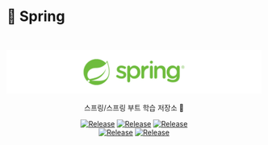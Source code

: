 # 🍃 Spring



<br/>

![images](./resource/images/spring-logo.png)

<div align="center">

스프링/스프링 부트 학습 저장소 🍃

[![Release](https://img.shields.io/badge/-%20Spring_Framework-brightgreen)](https://github.com/spring-projects/spring-framework) 
[![Release](https://img.shields.io/badge/-%20JUnit-red)](https://junit.org/junit5/docs/5.8.0/api/index.html) [![Release](https://img.shields.io/badge/-%20Gradle-grey)](https://gradle.org/)<br/>
[![Release](https://img.shields.io/badge/-Maven-orange)](https://maven.apache.org/) [![Release](https://img.shields.io/badge/-%20Baeldung-green)](https://www.baeldung.com)


</div>

